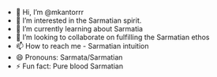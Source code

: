 - 👋 Hi, I’m @mkantorrr
- 👀 I’m interested in the Sarmatian spirit.
- 🌱 I’m currently learning about Sarmatia
- 💞️ I’m looking to collaborate on fulfilling the Sarmatian ethos
- 📫 How to reach me - Sarmatian intuition
- 😄 Pronouns: Sarmata/Sarmatian
- ⚡ Fun fact: Pure blood Sarmatian

